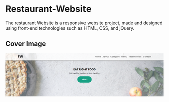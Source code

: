 # Restaurant-Website
The restaurant Website is a responsive website project, made and designed using front-end technologies such as HTML, CSS, and jQuery.

## Cover Image
<p align="center">
<img src="https://github.com/zaheerniazipk/Restaurant-Website/blob/main/Cover.png" alt="Cover Image">
</p>
